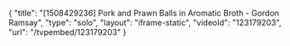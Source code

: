 {
    "title": "[1508429236] Pork and Prawn Balls in Aromatic Broth - Gordon Ramsay",
    "type": "solo",
    "layout": "iframe-static",
    "videoId": "123179203",
    "url": "\/tvpembed\/123179203"
}